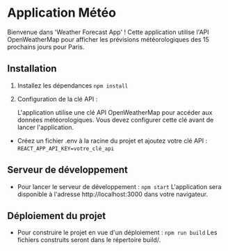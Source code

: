 # Application Météo

Bienvenue dans 'Weather Forecast App' ! Cette application utilise l'API OpenWeatherMap pour afficher les prévisions météorologiques des 15 prochains jours pour Paris.

## Installation

1. Installez les dépendances `npm install`

2. Configuration de la clé API :

    L'application utilise une clé API OpenWeatherMap pour accéder aux données météorologiques. Vous devez configurer cette clé avant de lancer l'application.

-   Créez un fichier .env à la racine du projet et ajoutez votre clé API : `REACT_APP_API_KEY=votre_clé_api`

## Serveur de développement

-   Pour lancer le serveur de développement : `npm start`
    L'application sera disponible à l'adresse http://localhost:3000 dans votre navigateur.

## Déploiement du projet

-   Pour construire le projet en vue d'un déploiement : `npm run build`
    Les fichiers construits seront dans le répertoire build/.
